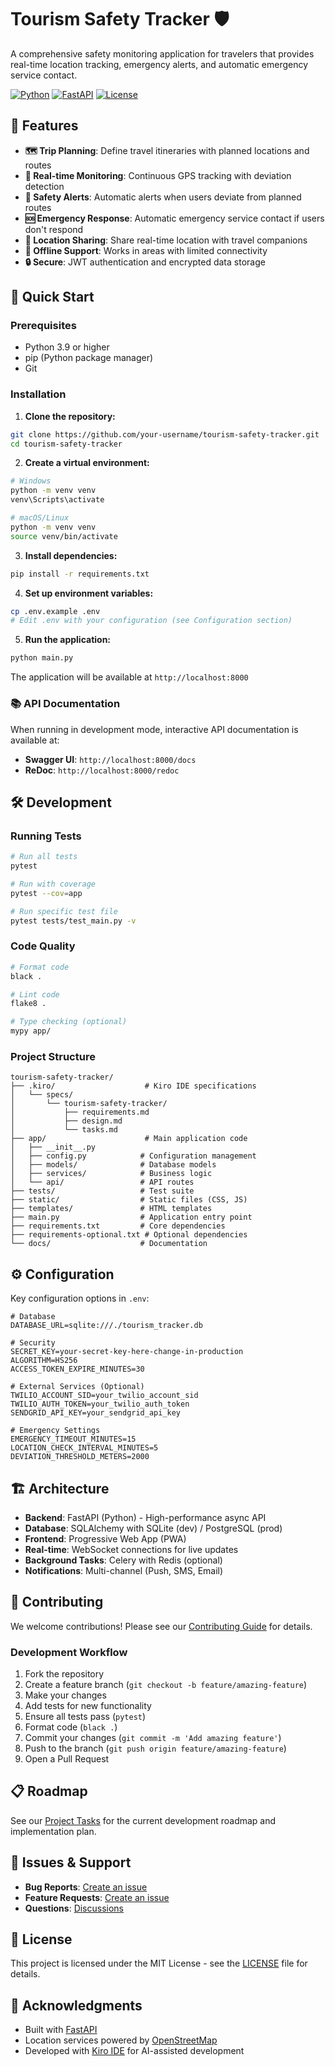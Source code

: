 # Tourism Safety Tracker 🛡️

A comprehensive safety monitoring application for travelers that provides real-time location tracking, emergency alerts, and automatic emergency service contact.

[![Python](https://img.shields.io/badge/python-3.9+-blue.svg)](https://www.python.org/downloads/)
[![FastAPI](https://img.shields.io/badge/FastAPI-0.104+-green.svg)](https://fastapi.tiangolo.com/)
[![License](https://img.shields.io/badge/license-MIT-blue.svg)](LICENSE)

## 🌟 Features

- **🗺️ Trip Planning**: Define travel itineraries with planned locations and routes
- **📍 Real-time Monitoring**: Continuous GPS tracking with deviation detection
- **🚨 Safety Alerts**: Automatic alerts when users deviate from planned routes
- **🆘 Emergency Response**: Automatic emergency service contact if users don't respond
- **👥 Location Sharing**: Share real-time location with travel companions
- **📱 Offline Support**: Works in areas with limited connectivity
- **🔒 Secure**: JWT authentication and encrypted data storage

## 🚀 Quick Start

### Prerequisites

- Python 3.9 or higher
- pip (Python package manager)
- Git

### Installation

1. **Clone the repository:**
```bash
git clone https://github.com/your-username/tourism-safety-tracker.git
cd tourism-safety-tracker
```

2. **Create a virtual environment:**
```bash
# Windows
python -m venv venv
venv\Scripts\activate

# macOS/Linux
python -m venv venv
source venv/bin/activate
```

3. **Install dependencies:**
```bash
pip install -r requirements.txt
```

4. **Set up environment variables:**
```bash
cp .env.example .env
# Edit .env with your configuration (see Configuration section)
```

5. **Run the application:**
```bash
python main.py
```

The application will be available at `http://localhost:8000`

### 📚 API Documentation

When running in development mode, interactive API documentation is available at:
- **Swagger UI**: `http://localhost:8000/docs`
- **ReDoc**: `http://localhost:8000/redoc`

## 🛠️ Development

### Running Tests

```bash
# Run all tests
pytest

# Run with coverage
pytest --cov=app

# Run specific test file
pytest tests/test_main.py -v
```

### Code Quality

```bash
# Format code
black .

# Lint code
flake8 .

# Type checking (optional)
mypy app/
```

### Project Structure

```
tourism-safety-tracker/
├── .kiro/                    # Kiro IDE specifications
│   └── specs/
│       └── tourism-safety-tracker/
│           ├── requirements.md
│           ├── design.md
│           └── tasks.md
├── app/                      # Main application code
│   ├── __init__.py
│   ├── config.py            # Configuration management
│   ├── models/              # Database models
│   ├── services/            # Business logic
│   └── api/                 # API routes
├── tests/                   # Test suite
├── static/                  # Static files (CSS, JS)
├── templates/               # HTML templates
├── main.py                  # Application entry point
├── requirements.txt         # Core dependencies
├── requirements-optional.txt # Optional dependencies
└── docs/                    # Documentation
```

## ⚙️ Configuration

Key configuration options in `.env`:

```env
# Database
DATABASE_URL=sqlite:///./tourism_tracker.db

# Security
SECRET_KEY=your-secret-key-here-change-in-production
ALGORITHM=HS256
ACCESS_TOKEN_EXPIRE_MINUTES=30

# External Services (Optional)
TWILIO_ACCOUNT_SID=your_twilio_account_sid
TWILIO_AUTH_TOKEN=your_twilio_auth_token
SENDGRID_API_KEY=your_sendgrid_api_key

# Emergency Settings
EMERGENCY_TIMEOUT_MINUTES=15
LOCATION_CHECK_INTERVAL_MINUTES=5
DEVIATION_THRESHOLD_METERS=2000
```

## 🏗️ Architecture

- **Backend**: FastAPI (Python) - High-performance async API
- **Database**: SQLAlchemy with SQLite (dev) / PostgreSQL (prod)
- **Frontend**: Progressive Web App (PWA)
- **Real-time**: WebSocket connections for live updates
- **Background Tasks**: Celery with Redis (optional)
- **Notifications**: Multi-channel (Push, SMS, Email)

## 🤝 Contributing

We welcome contributions! Please see our [Contributing Guide](docs/CONTRIBUTING.md) for details.

### Development Workflow

1. Fork the repository
2. Create a feature branch (`git checkout -b feature/amazing-feature`)
3. Make your changes
4. Add tests for new functionality
5. Ensure all tests pass (`pytest`)
6. Format code (`black .`)
7. Commit your changes (`git commit -m 'Add amazing feature'`)
8. Push to the branch (`git push origin feature/amazing-feature`)
9. Open a Pull Request

## 📋 Roadmap

See our [Project Tasks](/.kiro/specs/tourism-safety-tracker/tasks.md) for the current development roadmap and implementation plan.

## 🐛 Issues & Support

- **Bug Reports**: [Create an issue](https://github.com/your-username/tourism-safety-tracker/issues)
- **Feature Requests**: [Create an issue](https://github.com/your-username/tourism-safety-tracker/issues)
- **Questions**: [Discussions](https://github.com/your-username/tourism-safety-tracker/discussions)

## 📄 License

This project is licensed under the MIT License - see the [LICENSE](LICENSE) file for details.

## 🙏 Acknowledgments

- Built with [FastAPI](https://fastapi.tiangolo.com/)
- Location services powered by [OpenStreetMap](https://www.openstreetmap.org/)
- Developed with [Kiro IDE](https://kiro.ai/) for AI-assisted development